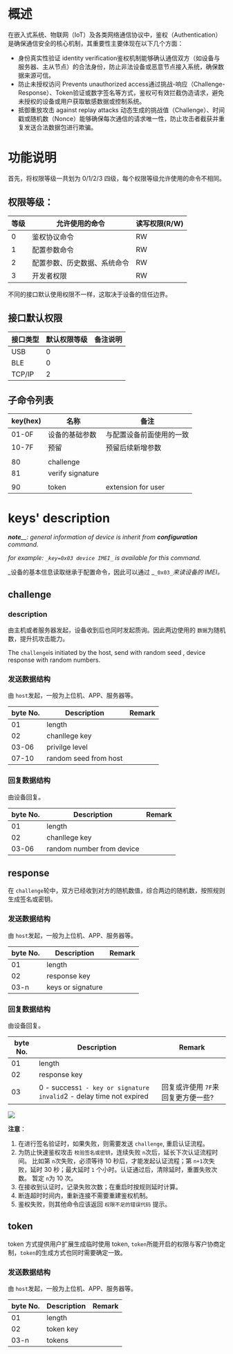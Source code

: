 # 概述

在嵌入式系统、物联网（IoT）及各类网络通信协议中，鉴权（Authentication） 是确保通信安全的核心机制，其重要性主要体现在以下几个方面：

+ 身份真实性验证 identity verification鉴权机制能够确认通信双方（如设备与服务器、主从节点）的合法身份，防止非法设备或恶意节点接入系统，确保数据来源可信。
+ 防止未授权访问 Prevents unauthorized access通过挑战-响应（Challenge-Response）、Token验证或数字签名等方式，鉴权可有效拦截伪造请求，避免未授权的设备或用户获取敏感数据或控制系统。
+ 抵御重放攻击 against replay attacks
  动态生成的挑战值（Challenge）、时间戳或随机数（Nonce）能够确保每次通信的请求唯一性，防止攻击者截获并重复发送合法数据包进行欺骗。

# 功能说明

首先，将权限等级一共划为 0/1/2/3 四级，每个权限等级允许使用的命令不相同。

## 权限等级：

| **等级** | **允许使用的命令**     | **读写权限(R/W)** |
| -------------- | ---------------------------- | ----------------------- |
| 0              | 鉴权协议命令                 | RW                      |
| 1              | 配置参数命令                 | RW                      |
| 2              | 配置参数、历史数据、系统命令 | RW                      |
| 3              | 开发者权限                   | RW                      |

不同的接口默认使用权限不一样，这取决于设备的信任边界。

## 接口默认权限

| **接口类型** | **默认权限等级** | **备注说明** |
| ------------------ | ---------------------- | ------------------ |
| USB                | 0                      |                    |
| BLE                | 0                      |                    |
| TCP/IP             | 2                      |                    |

## 子命令列表

| **key(hex)** | **名称**   | **备注**           |
| ------------------ | ---------------- | ------------------------ |
| 01-0F              | 设备的基础参数   | 与配置设备前面使用的一致 |
| 10-7F              | 预留             | 预留后续新增参数         |
|                    |                  |                          |
| 80                 | challenge        |                          |
| 81                 | verify signature |                          |
|                    |                  |                          |
| 90                 | token            | extension for user       |

# keys' description

_**note**__: general information of device is inherit from __**configuration**__ command._

_for example:   _`_key=0x03 device IMEI_`_ is available for this command._

_设备的基本信息读取继承于配置命令，因此可以通过 _`_0x03_`_来读设备的 IMEI。_

## challenge

### description

由主机或者服务器发起，设备收到后也同时发起质询。因此两边使用的 `数据`为随机数，提升抗攻击能力。

The `challenge`is initiated by the host, send with random seed , device response  with random numbers.

### 发送数据结构

由 `host`发起，一般为上位机、APP、服务器等。

| byte No. | Description           | Remark |
| -------- | --------------------- | ------ |
| 01       | length                |        |
| 02       | chanllege key         |        |
| 03-06    | privilge level        |        |
| 07-10    | random seed from host |        |

### 回复数据结构

由设备回复。

| byte No. | Description               | Remark |
| -------- | ------------------------- | ------ |
| 01       | length                    |        |
| 02       | chanllege key             |        |
| 03-06    | random number from device |        |

## response

在 `challenge`轮中，双方已经收到对方的随机数值，综合两边的随机数，按照规则生成签名或密钥。

### 发送数据结构

由 `host`发起，一般为上位机、APP、服务器等。

| byte No. | Description       | Remark |
| -------- | ----------------- | ------ |
| 01       | length            |        |
| 02       | response key      |        |
| 03-n     | keys or signature |        |

### 回复数据结构

由设备回复。

| byte No. | Description                                                                         | Remark                               |
| -------- | ----------------------------------------------------------------------------------- | ------------------------------------ |
| 01       | length                                                                              |                                      |
| 02       | response key                                                                        |                                      |
| 03       | 0 - success``1 - key or signature invalid``2 - delay time not expired | 回复或许使用 `7F`来回复更方便一些? |

![](https://cdn.nlark.com/yuque/__puml/1da848920ccbbd7276a75fc983be56ae.svg)

**注意**：

1. 在进行签名验证时，如果失败，则需要发送 `challenge`, 重启认证流程。
2. 为防止快速鉴权攻击 `校验签名或密钥`，连续失败 `n`次后，延长下次认证流程时间。 比如第 `n`次失败，必须等待 10 秒后，才能发起认证流程；第 `n+1`次失败，延时 30 秒；最大延时 `1` 个小时。认证通过后，清除延时，重置失败次数。 暂定 `n`为 10 次。
3. 在接收到认证时，记录失败次数；在重启时按规则延时计算。
4. 断连超时时间内，重新连接不需要重建鉴权机制。
5. 鉴权失败，则其他命令应该返回 `权限不足的错误代码` 提示。

## token

token 方式提供用户扩展生成临时使用 token, `token`所能开启的权限与客户协商定制，`token`的生成方式也同时需要确定一致。

### 发送数据结构

由 `host`发起，一般为上位机、APP、服务器等。

| byte No. | Description | Remark |
| -------- | ----------- | ------ |
| 01       | length      |        |
| 02       | token key   |        |
| 03-n     | tokens      |        |
